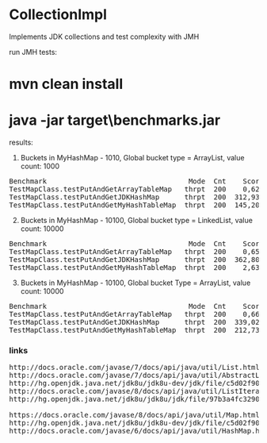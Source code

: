 # CollectionImpl
Implements JDK collections and test complexity with JMH

run JMH tests:
# mvn clean install
# java -jar target\benchmarks.jar

results:

1) Buckets in MyHashMap - 1010,  Global bucket type = ArrayList, value count: 1000

<pre>
Benchmark                                  Mode  Cnt    Score   Error  Units
TestMapClass.testPutAndGetArrayTableMap   thrpt  200    0,622 ? 0,016  ops/s
TestMapClass.testPutAndGetJDKHashMap      thrpt  200  312,937 ? 5,083  ops/s
TestMapClass.testPutAndGetMyHashTableMap  thrpt  200  145,202 ? 3,861  ops/s
</pre>

2) Buckets in MyHashMap - 10100, Global bucket type = LinkedList, value count: 10000

<pre>
Benchmark                                  Mode  Cnt    Score   Error  Units
TestMapClass.testPutAndGetArrayTableMap   thrpt  200    0,652 ? 0,009  ops/s
TestMapClass.testPutAndGetJDKHashMap      thrpt  200  362,804 ? 5,778  ops/s
TestMapClass.testPutAndGetMyHashTableMap  thrpt  200    2,631 ? 0,138  ops/s
</pre>

3) Buckets in MyHashMap - 10100,  Global bucket Type = ArrayList, value count: 10000

<pre>
Benchmark                                  Mode  Cnt    Score   Error  Units
TestMapClass.testPutAndGetArrayTableMap   thrpt  200    0,663 ? 0,006  ops/s
TestMapClass.testPutAndGetJDKHashMap      thrpt  200  339,024 ? 8,303  ops/s
TestMapClass.testPutAndGetMyHashTableMap  thrpt  200  212,736 ? 8,380  ops/s
</pre>

### links
<pre>
http://docs.oracle.com/javase/7/docs/api/java/util/List.html
http://docs.oracle.com/javase/7/docs/api/java/util/AbstractList.html
http://hg.openjdk.java.net/jdk8u/jdk8u-dev/jdk/file/c5d02f908fb2/src/share/classes/java/util/AbstractList.java
http://docs.oracle.com/javase/8/docs/api/java/util/ListIterator.html
http://hg.openjdk.java.net/jdk8u/jdk8u/jdk/file/97b3a4fc3290/src/share/classes/java/util/LinkedList.java

https://docs.oracle.com/javase/8/docs/api/java/util/Map.html
http://hg.openjdk.java.net/jdk8u/jdk8u-dev/jdk/file/c5d02f908fb2/src/share/classes/java/util/AbstractMap.java
http://docs.oracle.com/javase/6/docs/api/java/util/HashMap.html
</pre>
